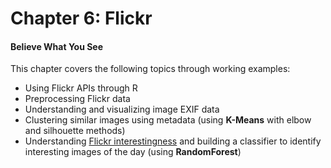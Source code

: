 # Chapter 6: Flickr
#### Believe What You See

This chapter covers the following topics through working examples:
+ Using Flickr APIs through R
+ Preprocessing Flickr data
+ Understanding and visualizing image EXIF data
+ Clustering similar images using metadata (using **K-Means** with elbow and silhouette methods)
+ Understanding [Flickr interestingness]() and building a classifier to identify interesting images of the day (using **RandomForest**)
